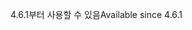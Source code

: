 <span data-ttu-id="463d6-101">4.6.1부터 사용할 수 있음</span><span class="sxs-lookup"><span data-stu-id="463d6-101">Available since 4.6.1</span></span>